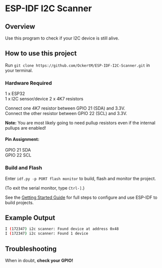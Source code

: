 # ESP-IDF I2C Scanner

## Overview
Use this program to check if your I2C device is still alive.

## How to use this project
Run ```git clone https://github.com/OckertM/ESP-IDF-I2C-Scanner.git``` in your terminal.

### Hardware Required
1 x ESP32  
1 x I2C sensor/device
2 x 4K7 resistors

Connect one 4K7 resistor between GPIO 21 (SDA) and 3.3V.  
Connect the other resistor between GPIO 22 (SCL) and 3.3V.

**Note:** You are most likely going to need pullup resistors even if the internal pullups are enabled!

#### Pin Assignment:
GPIO 21 SDA  
GPIO 22 SCL  

### Build and Flash
Enter `idf.py -p PORT flash monitor` to build, flash and monitor the project.

(To exit the serial monitor, type ``Ctrl-]``.)

See the [Getting Started Guide](https://docs.espressif.com/projects/esp-idf/en/latest/get-started/index.html) for full steps to configure and use ESP-IDF to build projects.

## Example Output
```bash
I (172347) i2c scanner: Found device at address 0x48
I (172347) i2c scanner: Found 1 device
```

## Troubleshooting
When in doubt, **check your GPIO!**
